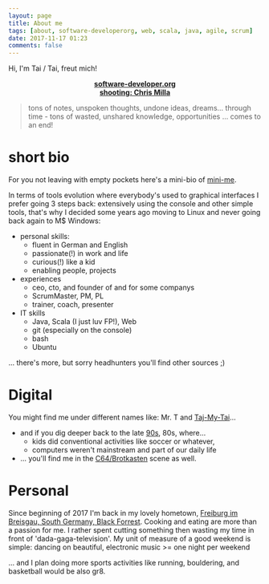 ```yaml
---
layout: page
title: About me
tags: [about, software-developerorg, web, scala, java, agile, scrum]
date: 2017-11-17 01:23
comments: false
---
```


Hi, I'm Tai / Tai, freut mich!
    
<center><a href="{{site.baseurl}}/"><b>software-developer.org</b></a></center>
<span><center><a href="https://www.instagram.com/chrismillaphotography/"><b>shooting: Chris Milla</b></a></center></span>

> tons of notes, unspoken thoughts, undone ideas, dreams... through time - tons of wasted, unshared knowledge, opportunities ... comes to an end!

# short bio
For you not leaving with empty pockets here's a mini-bio of [mini-me](https://de.wikipedia.org/wiki/Holz-Tiger).

In terms of tools evolution where everybody's used to graphical interfaces I prefer going 3 steps back: extensively using the console and other simple tools, that's why I decided some years ago moving to Linux and never going back again to M$ Windows:
- personal skills:
  - fluent in German and English
  - passionate(!) in work and life
  - curious(!) like a kid
  - enabling people, projects
- experiences
  - ceo, cto, and founder of and for some companys
  - ScrumMaster, PM, PL
  - trainer, coach, presenter
- IT skills
  - Java, Scala (I just luv FP!), Web
  - git (especially on the console)
  - bash
  - Ubuntu

... there's more, but sorry headhunters you'll find other sources ;)

# Digital

You might find me under different names like: Mr. T and [Taj-My-Tai](https://www.instagram.com/taj.my.tai/)...
- and if you dig deeper back to the late [90s](https://www.heise.de/newsticker/meldung/Sex-im-Web-nur-noch-auf-Platz-3-15234.html), 80s, where...
  - kids did conventional activities like soccer or whatever,
  - computers weren't mainstream and part of our daily life
- ... you'll find me in the [C64/Brotkasten](http://www.mobygames.com/game/c64/black-panther/credits) scene as well.

# Personal
Since beginning of 2017 I'm back in my lovely hometown, [Freiburg im Breisgau, South Germany, Black Forrest](https://en.wikipedia.org/wiki/Freiburg_im_Breisgau). Cooking and eating are more than a passion for me. I rather spent cutting something then wasting my time in front of 'dada-gaga-television'. My unit of measure of a good weekend is simple: dancing on beautiful, electronic music >= one night per weekend

... and I plan doing more sports activities like running, bouldering, and basketball would be also gr8.
